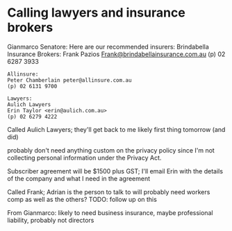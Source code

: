 # Calling lawyers and insurance brokers


Gianmarco Senatore:
    Here are our recommended insurers:
    Brindabella Insurance Brokers:
    Frank Pazios <Frank@brindabellainsurance.com.au>
    (p) 02 6287 3933

    Allinsure:
    Peter Chamberlain peter@allinsure.com.au
    (p) 02 6131 9700

    Lawyers:
    Aulich Lawyers
    Erin Taylor <erin@aulich.com.au>
    (p) 02 6279 4222


Called Aulich Lawyers; they'll get back to me likely first thing tomorrow (and did)

probably don't need anything custom on the privacy policy since I'm not collecting
personal information under the Privacy Act.

Subscriber agreement will be $1500 plus GST; I'll email Erin with the details of
the company and what I need in the agreement


Called Frank; Adrian is the person to talk to
    will probably need workers comp as well as the others?
    TODO: follow up on this

From Gianmarco: likely to need business insurance, maybe professional liability,
probably not directors
